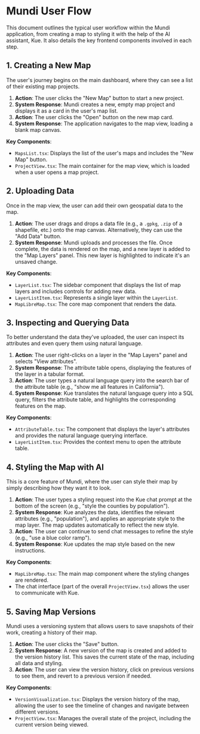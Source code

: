 # Mundi User Flow

This document outlines the typical user workflow within the Mundi application, from creating a map to styling it with the help of the AI assistant, Kue. It also details the key frontend components involved in each step.

## 1. Creating a New Map

The user's journey begins on the main dashboard, where they can see a list of their existing map projects.

1.  **Action**: The user clicks the "New Map" button to start a new project.
2.  **System Response**: Mundi creates a new, empty map project and displays it as a card in the user's map list.
3.  **Action**: The user clicks the "Open" button on the new map card.
4.  **System Response**: The application navigates to the map view, loading a blank map canvas.

**Key Components**:
*   `MapsList.tsx`: Displays the list of the user's maps and includes the "New Map" button.
*   `ProjectView.tsx`: The main container for the map view, which is loaded when a user opens a map project.

## 2. Uploading Data

Once in the map view, the user can add their own geospatial data to the map.

1.  **Action**: The user drags and drops a data file (e.g., a `.gpkg`, `.zip` of a shapefile, etc.) onto the map canvas. Alternatively, they can use the "Add Data" button.
2.  **System Response**: Mundi uploads and processes the file. Once complete, the data is rendered on the map, and a new layer is added to the "Map Layers" panel. This new layer is highlighted to indicate it's an unsaved change.

**Key Components**:
*   `LayerList.tsx`: The sidebar component that displays the list of map layers and includes controls for adding new data.
*   `LayerListItem.tsx`: Represents a single layer within the `LayerList`.
*   `MapLibreMap.tsx`: The core map component that renders the data.

## 3. Inspecting and Querying Data

To better understand the data they've uploaded, the user can inspect its attributes and even query them using natural language.

1.  **Action**: The user right-clicks on a layer in the "Map Layers" panel and selects "View attributes".
2.  **System Response**: The attribute table opens, displaying the features of the layer in a tabular format.
3.  **Action**: The user types a natural language query into the search bar of the attribute table (e.g., "show me all features in California").
4.  **System Response**: Kue translates the natural language query into a SQL query, filters the attribute table, and highlights the corresponding features on the map.

**Key Components**:
*   `AttributeTable.tsx`: The component that displays the layer's attributes and provides the natural language querying interface.
*   `LayerListItem.tsx`: Provides the context menu to open the attribute table.

## 4. Styling the Map with AI

This is a core feature of Mundi, where the user can style their map by simply describing how they want it to look.

1.  **Action**: The user types a styling request into the Kue chat prompt at the bottom of the screen (e.g., "style the counties by population").
2.  **System Response**: Kue analyzes the data, identifies the relevant attributes (e.g., "population"), and applies an appropriate style to the map layer. The map updates automatically to reflect the new style.
3.  **Action**: The user can continue to send chat messages to refine the style (e.g., "use a blue color ramp").
4.  **System Response**: Kue updates the map style based on the new instructions.

**Key Components**:
*   `MapLibreMap.tsx`: The main map component where the styling changes are rendered.
*   The chat interface (part of the overall `ProjectView.tsx`) allows the user to communicate with Kue.

## 5. Saving Map Versions

Mundi uses a versioning system that allows users to save snapshots of their work, creating a history of their map.

1.  **Action**: The user clicks the "Save" button.
2.  **System Response**: A new version of the map is created and added to the version history list. This saves the current state of the map, including all data and styling.
3.  **Action**: The user can view the version history, click on previous versions to see them, and revert to a previous version if needed.

**Key Components**:
*   `VersionVisualization.tsx`: Displays the version history of the map, allowing the user to see the timeline of changes and navigate between different versions.
*   `ProjectView.tsx`: Manages the overall state of the project, including the current version being viewed.
